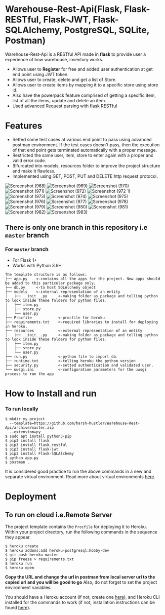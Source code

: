 # Warehouse-Rest-Api(Flask, Flask-RESTful, Flask-JWT, Flask-SQLAlchemy, PostgreSQL, SQLite, Postman)

Warehouse-Rest-Api is a RESTful API made in **flask** to provide user a experience of how warehouse, inventory works.

  - Allows user to **Register** for free and added user authentication at get end point using JWT token.
  - Allows user to create, delete and get a list of Store.
  - Allows user to create items by mapping it to a specific store using store id.
  - Also have the powerpack feature comprised of getting a specific item, list of all the items, update and delete an item.
  - Used advanced Request parsing with flask RESTful

# Features

  - Setted some test cases at various end point to pass using advanced postman environment. If the test cases doesn't pass, then the execution of that end point gets terminated automatically with a proper message.
  - Restricted the same user, item, store to enter again with a proper and valid error code.
  - Bifurcated into models, resources folder to improve the project structure and make it flawless.
  - Implemented using GET, POST, PUT and DELETE http request protocol.

![Screenshot (968)](https://user-images.githubusercontent.com/78041915/110780167-6a924280-828a-11eb-9a87-44f1a5041429.png)
![Screenshot (969)](https://user-images.githubusercontent.com/78041915/110780170-6bc36f80-828a-11eb-96f5-2dc248bacced.png)
![Screenshot (970)](https://user-images.githubusercontent.com/78041915/110780172-6c5c0600-828a-11eb-8489-0f00ed96a095.png)
![Screenshot (971)](https://user-images.githubusercontent.com/78041915/110780175-6cf49c80-828a-11eb-8350-8e2539b24ba0.png)
![Screenshot (972)](https://user-images.githubusercontent.com/78041915/110780177-6cf49c80-828a-11eb-9d98-bb7c36eb281f.png)
![Screenshot (972 1)](https://user-images.githubusercontent.com/78041915/110780180-6d8d3300-828a-11eb-8fe7-b977611a99c6.png)
![Screenshot (973)](https://user-images.githubusercontent.com/78041915/110780181-6e25c980-828a-11eb-98ac-e9c4a93c1b65.png)
![Screenshot (974)](https://user-images.githubusercontent.com/78041915/110780184-6ebe6000-828a-11eb-8d2a-bd84158d069a.png)
![Screenshot (975)](https://user-images.githubusercontent.com/78041915/110780187-6f56f680-828a-11eb-843b-4fd86cb03ca4.png)
![Screenshot (976)](https://user-images.githubusercontent.com/78041915/110780188-6f56f680-828a-11eb-9236-5fdc0bbf9784.png)
![Screenshot (977)](https://user-images.githubusercontent.com/78041915/110780192-6fef8d00-828a-11eb-95af-f00415114dee.png)
![Screenshot (978)](https://user-images.githubusercontent.com/78041915/110780194-70882380-828a-11eb-89ca-7c24a5e37c72.png)
![Screenshot (979)](https://user-images.githubusercontent.com/78041915/110780196-7120ba00-828a-11eb-9e42-0f712f6bf80b.png)
![Screenshot (980)](https://user-images.githubusercontent.com/78041915/110780201-7120ba00-828a-11eb-983a-7fa75c4661cd.png)
![Screenshot (981)](https://user-images.githubusercontent.com/78041915/110780203-71b95080-828a-11eb-8a78-4e7b62c6ffe2.png)
![Screenshot (982)](https://user-images.githubusercontent.com/78041915/110780205-7251e700-828a-11eb-8be6-9bbddef4f565.png)
![Screenshot (983)](https://user-images.githubusercontent.com/78041915/110780207-72ea7d80-828a-11eb-8033-049923d4cef0.png)



## There is only one branch in this repository i.e `master`  branch

### For `master` branch
* For Flask 1+
* Works with Python 3.9+

```
The template structure is as follows:
├── app.py    <-contains all the apps for the project. New apps should be added to this particular package only.
├── db.py     <-to host SQLAlchemy object
├── models    <-internal representation of an entity
│   ├── __init__.py     <-making folder as package and telling python to look inside these folders for python files.
│   ├── item.py
│   ├── store.py
│   └── user.py
├── Procfile            <-procfile for heroku
├── requirements.txt    <-required libraries to install for deploying in heroku.
├── resources           <-external representation of an entity
│   ├── __init__.py     <-making folder as package and telling python to look inside these folders for python files.
│   ├── item.py        
│   ├── store.py
│   └── user.py
├── run.py              <-python file to import db.
├── runtime.txt         <-telling heroku the python version
├── security.py         <-setted authentication and validated user.
└── uwsgi.ini           <-configuration parameters for the uwsgi process to run the app
```

# How to Install and run

### To run locally
```
$ mkdir my_project
  --template=https://github.com/harsh-hustler/Warehouse-Rest-Api/archive/master.zip
  --extension=py
$ sudo apt install python3-pip
$ pip3 install flask
$ pip3 install flask_restful
$ pip3 install flask-jwt
$ pip3 install Flask-SQLAlchemy
$ python app.py
$ postman .
```
It is considered good practice to run the above commands in a new and separate virtual environment. Read more about virtual environments [here](https://realpython.com/python-virtual-environments-a-primer/).

# Deployment

## To run on cloud i.e.Remote Server
The project template contains the `Procfile` for deploying it to Heroku. Within your project directory, run the following commands in the sequence they appear.

```
$ heroku create
$ heroku addons:add heroku-postgresql:hobby-dev
$ git push heroku master
$ pip freeze > requirements.txt
$ heroku run
$ heroku open
```
**Copy the URL and change the url in postman from local server url to the copied url and you will be good to go**
Also, do not forget to set the project environment variables.

You should have a Heroku account (if not, create one [here](https://www.heroku.com/)), and Heroku CLI installed for the commands to work (if not, installation instructions can be found [here](https://devcenter.heroku.com/articles/heroku-cli)).
